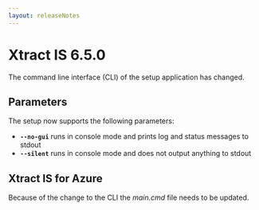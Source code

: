 ```yaml
---
layout: releaseNotes
---
```


# Xtract IS 6.5.0

The command line interface (CLI) of the setup application has changed. 

## Parameters

The setup now supports the following parameters:

- **`--no-gui`** runs in console mode and prints log and status messages to stdout
- **`--silent`** runs in console mode and does not output anything to stdout

## Xtract IS for Azure

Because of the change to the CLI the *main.cmd* file needs to be updated.